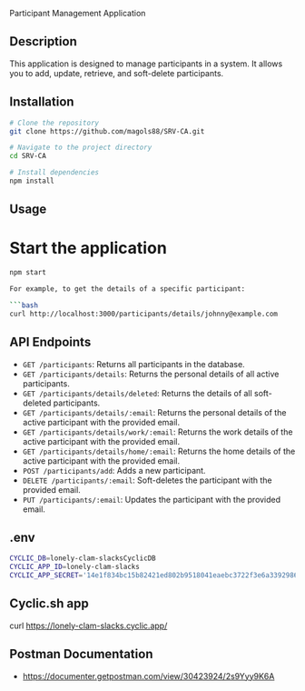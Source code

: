 Participant Management Application

## Description

This application is designed to manage participants in a system. It allows you to add, update, retrieve, and soft-delete participants.

## Installation

```bash
# Clone the repository
git clone https://github.com/magols88/SRV-CA.git

# Navigate to the project directory
cd SRV-CA

# Install dependencies
npm install
```

## Usage

# Start the application

````bash
npm start

For example, to get the details of a specific participant:

```bash
curl http://localhost:3000/participants/details/johnny@example.com
````

## API Endpoints

- `GET /participants`: Returns all participants in the database.
- `GET /participants/details`: Returns the personal details of all active participants.
- `GET /participants/details/deleted`: Returns the details of all soft-deleted participants.
- `GET /participants/details/:email`: Returns the personal details of the active participant with the provided email.
- `GET /participants/details/work/:email`: Returns the work details of the active participant with the provided email.
- `GET /participants/details/home/:email`: Returns the home details of the active participant with the provided email.
- `POST /participants/add`: Adds a new participant.
- `DELETE /participants/:email`: Soft-deletes the participant with the provided email.
- `PUT /participants/:email`: Updates the participant with the provided email.

## .env

```bash
CYCLIC_DB=lonely-clam-slacksCyclicDB
CYCLIC_APP_ID=lonely-clam-slacks
CYCLIC_APP_SECRET='14e1f834bc15b82421ed802b9518041eaebc3722f3e6a3392986c0551f6706dc9c6ca761bb6f5444ba19bf2242fa34e90be16b58333eb1684f39a12f0b190d30'
```

## Cyclic.sh app

curl https://lonely-clam-slacks.cyclic.app/

## Postman Documentation

- https://documenter.getpostman.com/view/30423924/2s9Yyy9K6A
